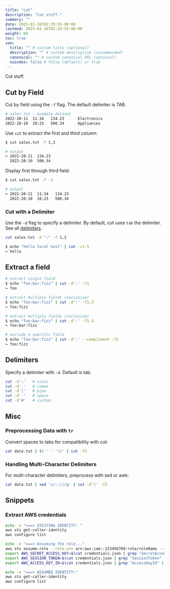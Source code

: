 ```yaml
---
title: "cut"
description: "Cut stuff."
summary: ""
date: 2025-01-16T02:29:55-08:00
lastmod: 2025-01-16T02:29:55-08:00
weight: 68
toc: true
seo:
  title: "" # custom title (optional)
  description: "" # custom description (recommended)
  canonical: "" # custom canonical URL (optional)
  noindex: false # false (default) or true
---
```


Cut stuff.

## Cut by Field

Cut by field using the `-f` flag. The default delimiter is TAB.

```bash
# sales.txt - example dataset
2022-20-11  11:34   134.23      Electronics
2022-20-10  10:23   500.34      Appliances
```

Use `cut` to extract the first and third column:

```bash
$ cut sales.txt -f 1,3

# output
↪ 2022-20-11  134.23
  2022-20-10  500.34
```

Display first through third field:

```bash
$ cut sales.txt -f -3

# output
↪ 2022-20-11  11:34   134.23
  2022-20-10  10:23   500.34
```

### Cut with a Delimiter

Use the `-d` flag to specify a delimiter. By default, cut uses `tab` the delimiter. See all [delimiters](#delimiters).

```bash
cut sales.txt -d ":" -f 1,2
```

```bash
$ echo "hello local host" | cut -c1-5
↪ hello
```

## Extract a field

```bash
# extract single field
$ echo "foo:bar:fizz" | cut -d':' -f1
↪ foo

# extract multiple fields (exclusive)
$ echo "foo:bar:fizz" | cut -d':' -f1,3
↪ foo:fizz

# extract multiple fields (inclusive)
$ echo "foo:bar:fizz" | cut -d':' -f1-3
↪ foo:bar:fizz

# exclude a specific field
$ echo "foo:bar:fizz" | cut -d':' --compliment -f2
↪ foo:fizz
```

## Delimiters

Specify a delimiter with `-d`. Default is tab.

```bash
cut -d':'   # colon
cut -d','   # comma
cut -d'|'   # pipe
cut -d' '   # space
cut -d'#'   # custom
```

## Misc

### Preprocessing Data with `tr`

Convert spaces to tabs for compatibility with cut:

```bash
cat data.txt | tr ' ' '\t' | cut -f3
```

### Handling Multi-Character Delimiters

For multi-character delimiters, preprocess with sed or awk:

```bash
cat data.txt | sed 's/::/|/g' | cut -d'|' -f2
```

## Snippets

### Extract AWS credentials

```bash
echo -e "===> EXISTING IDENTITY: "
aws sts get-caller-identity
aws configure list

echo -e "===> Assuming the role..."
aws sts assume-role --role-arn arn:aws:iam::123456789:role/roleName --role-session-name role-session-${UNIQUE_ID} >> credentials.json
export AWS_SECRET_ACCESS_KEY=$(cat credentials.json | grep "SecretAccessKey" | cut -d ':' -f2 | cut -d '"' -f2)
export AWS_SESSION_TOKEN=$(cat credentials.json | grep "SessionToken" | cut -d ':' -f2 | cut -d '"' -f2)
export AWS_ACCESS_KEY_ID=$(cat credentials.json | grep "AccessKeyId" | cut -d ':' -f2 | cut -d '"' -f2)

echo -e "===> ASSUMED IDENTITY:"
aws sts get-caller-identity
aws configure list
```
